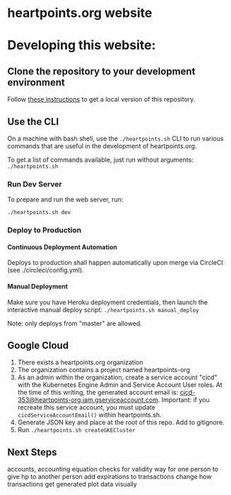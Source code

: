 heartpoints.org website
==================================

# Developing this website:

## Clone the repository to your development environment

Follow [these instructions](https://help.github.com/articles/fork-a-repo/)
to get a local version of this repository.

## Use the CLI

On a machine with bash shell, use the `./heartpoints.sh` CLI to run various commands that are useful
in the development of heartpoints.org.

To get a list of commands available, just run without arguments: `./heartpoints.sh`

### Run Dev Server

To prepare and run the web server, run:

    ./heartpoints.sh dev

### Deploy to Production

#### Continuous Deployment Automation

Deploys to production shall happen automatically upon merge via CircleCI
(see ./circleci/config.yml).

#### Manual Deployment

Make sure you have Heroku deployment credentials, then launch the interactive
manual deploy script: `./heartpoints.sh manual_deploy`

Note: only deploys from "master"
are allowed.

## Google Cloud

1. There exists a heartpoints.org organization
2. The organization contains a project named heartpoints-org
3. As an admin within the organization, create a service account "cicd" with the Kubernetes Engine Admin and Service Account User roles. At the time of this writing, the generated account email is: cicd-353@heartpoints-org.iam.gserviceaccount.com. Important: if you recreate this service account, you must update `cicdServiceAccountEmail()` within heartpoints.sh.
4. Generate JSON key and place at the root of this repo. Add to gitignore.
5. Run `./heartpoints.sh createGKECluster` 

## Next Steps

accounts, accounting equation checks for validity
way for one person to give hp to another person
add expirations to transactions
change how transactions get generated
plot data visually
